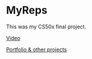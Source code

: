 # MyReps
This was my CS50x final project.

[Video](https://www.youtube.com/watch?v=dewUpuK4lfg)

[Portfolio & other projects](https://robcraig.me)
